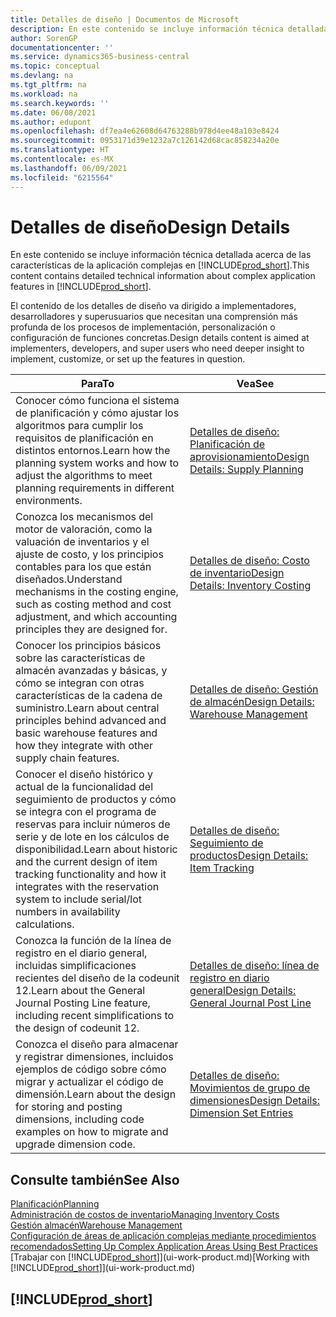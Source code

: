 ```yaml
---
title: Detalles de diseño | Documentos de Microsoft
description: En este contenido se incluye información técnica detallada acerca de las características de la aplicación complejas en Business Central
author: SorenGP
documentationcenter: ''
ms.service: dynamics365-business-central
ms.topic: conceptual
ms.devlang: na
ms.tgt_pltfrm: na
ms.workload: na
ms.search.keywords: ''
ms.date: 06/08/2021
ms.author: edupont
ms.openlocfilehash: df7ea4e62608d64763288b978d4ee48a103e8424
ms.sourcegitcommit: 0953171d39e1232a7c126142d68cac858234a20e
ms.translationtype: HT
ms.contentlocale: es-MX
ms.lasthandoff: 06/09/2021
ms.locfileid: "6215564"
---
```

# <a name="design-details"></a><span data-ttu-id="a3301-103">Detalles de diseño</span><span class="sxs-lookup"><span data-stu-id="a3301-103">Design Details</span></span>
<span data-ttu-id="a3301-104">En este contenido se incluye información técnica detallada acerca de las características de la aplicación complejas en [!INCLUDE[prod_short](includes/prod_short.md)].</span><span class="sxs-lookup"><span data-stu-id="a3301-104">This content contains detailed technical information about complex application features in [!INCLUDE[prod_short](includes/prod_short.md)].</span></span>  

 <span data-ttu-id="a3301-105">El contenido de los detalles de diseño va dirigido a implementadores, desarrolladores y superusuarios que necesitan una comprensión más profunda de los procesos de implementación, personalización o configuración de funciones concretas.</span><span class="sxs-lookup"><span data-stu-id="a3301-105">Design details content is aimed at implementers, developers, and super users who need deeper insight to implement, customize, or set up the features in question.</span></span>  

|<span data-ttu-id="a3301-106">**Para**</span><span class="sxs-lookup"><span data-stu-id="a3301-106">**To**</span></span>|<span data-ttu-id="a3301-107">**Vea**</span><span class="sxs-lookup"><span data-stu-id="a3301-107">**See**</span></span>|  
|------------|-------------|  
|<span data-ttu-id="a3301-108">Conocer cómo funciona el sistema de planificación y cómo ajustar los algoritmos para cumplir los requisitos de planificación en distintos entornos.</span><span class="sxs-lookup"><span data-stu-id="a3301-108">Learn how the planning system works and how to adjust the algorithms to meet planning requirements in different environments.</span></span>|[<span data-ttu-id="a3301-109">Detalles de diseño: Planificación de aprovisionamiento</span><span class="sxs-lookup"><span data-stu-id="a3301-109">Design Details: Supply Planning</span></span>](design-details-supply-planning.md)|  
|<span data-ttu-id="a3301-110">Conozca los mecanismos del motor de valoración, como la valuación de inventarios y el ajuste de costo, y los principios contables para los que están diseñados.</span><span class="sxs-lookup"><span data-stu-id="a3301-110">Understand mechanisms in the costing engine, such as costing method and cost adjustment, and which accounting principles they are designed for.</span></span>|[<span data-ttu-id="a3301-111">Detalles de diseño: Costo de inventario</span><span class="sxs-lookup"><span data-stu-id="a3301-111">Design Details: Inventory Costing</span></span>](design-details-inventory-costing.md)|  
|<span data-ttu-id="a3301-112">Conocer los principios básicos sobre las características de almacén avanzadas y básicas, y cómo se integran con otras características de la cadena de suministro.</span><span class="sxs-lookup"><span data-stu-id="a3301-112">Learn about central principles behind advanced and basic warehouse features and how they integrate with other supply chain features.</span></span>|[<span data-ttu-id="a3301-113">Detalles de diseño: Gestión de almacén</span><span class="sxs-lookup"><span data-stu-id="a3301-113">Design Details: Warehouse Management</span></span>](design-details-warehouse-management.md)|  
|<span data-ttu-id="a3301-114">Conocer el diseño histórico y actual de la funcionalidad del seguimiento de productos y cómo se integra con el programa de reservas para incluir números de serie y de lote en los cálculos de disponibilidad.</span><span class="sxs-lookup"><span data-stu-id="a3301-114">Learn about historic and the current design of item tracking functionality and how it integrates with the reservation system to include serial/lot numbers in availability calculations.</span></span>|[<span data-ttu-id="a3301-115">Detalles de diseño: Seguimiento de productos</span><span class="sxs-lookup"><span data-stu-id="a3301-115">Design Details: Item Tracking</span></span>](design-details-item-tracking.md)|  
|<span data-ttu-id="a3301-116">Conozca la función de la línea de registro en el diario general, incluidas simplificaciones recientes del diseño de la codeunit 12.</span><span class="sxs-lookup"><span data-stu-id="a3301-116">Learn about the General Journal Posting Line feature, including recent simplifications to the design of codeunit 12.</span></span>|[<span data-ttu-id="a3301-117">Detalles de diseño: línea de registro en diario general</span><span class="sxs-lookup"><span data-stu-id="a3301-117">Design Details: General Journal Post Line</span></span>](design-details-general-journal-post-line.md)|
|<span data-ttu-id="a3301-118">Conozca el diseño para almacenar y registrar dimensiones, incluidos ejemplos de código sobre cómo migrar y actualizar el código de dimensión.</span><span class="sxs-lookup"><span data-stu-id="a3301-118">Learn about the design for storing and posting dimensions, including code examples on how to migrate and upgrade dimension code.</span></span>|[<span data-ttu-id="a3301-119">Detalles de diseño: Movimientos de grupo de dimensiones</span><span class="sxs-lookup"><span data-stu-id="a3301-119">Design Details: Dimension Set Entries</span></span>](design-details-dimension-set-entries-overview.md)|

## <a name="see-also"></a><span data-ttu-id="a3301-120">Consulte también</span><span class="sxs-lookup"><span data-stu-id="a3301-120">See Also</span></span>

[<span data-ttu-id="a3301-121">Planificación</span><span class="sxs-lookup"><span data-stu-id="a3301-121">Planning</span></span>](production-planning.md)  
[<span data-ttu-id="a3301-122">Administración de costos de inventario</span><span class="sxs-lookup"><span data-stu-id="a3301-122">Managing Inventory Costs</span></span>](finance-manage-inventory-costs.md)  
[<span data-ttu-id="a3301-123">Gestión almacén</span><span class="sxs-lookup"><span data-stu-id="a3301-123">Warehouse Management</span></span>](warehouse-manage-warehouse.md)  
[<span data-ttu-id="a3301-124">Configuración de áreas de aplicación complejas mediante procedimientos recomendados</span><span class="sxs-lookup"><span data-stu-id="a3301-124">Setting Up Complex Application Areas Using Best Practices</span></span>](set-up-complex-application-areas-using-best-practices.md)  
<span data-ttu-id="a3301-125">[Trabajar con [!INCLUDE[prod_short](includes/prod_short.md)]](ui-work-product.md)</span><span class="sxs-lookup"><span data-stu-id="a3301-125">[Working with [!INCLUDE[prod_short](includes/prod_short.md)]](ui-work-product.md)</span></span>  

## [!INCLUDE[prod_short](includes/free_trial_md.md)]  

